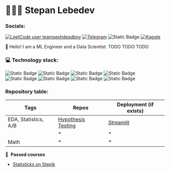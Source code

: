 # 👨🏻‍💻 Stepan Lebedev
### Socials:
[![LeetCode user teamseshdeadboy](https://img.shields.io/badge/dynamic/json?style=for-the-badge&labelColor=black&color=%23ffa116&label=Solved&query=solved&url=https%3A%2F%2Fbadge.xyli.tech/%2Fapi%2Fusers%2Fteamseshdeadboy&logo=leetcode&logoColor=yellow)](https://leetcode.com/teamseshdeadboy/)
[![Telegram](https://img.shields.io/badge/telegram-t?style=for-the-badge&logo=telegram&logoColor=%2326A5E4&labelColor=black&color=%2326A5E4&link=https%3A%2F%2Ft.me%2Fayyoshiii)](https://t.me/ayyoshiii)
![Static Badge](https://img.shields.io/badge/stepan__leb%40mail.ru-t?style=for-the-badge&logo=maildotru&logoColor=%23005FF9&labelColor=black&color=%23005FF9)
[![Kaggle](https://img.shields.io/badge/kaggle-t?style=for-the-badge&logo=kaggle&logoColor=%2320BEFF&labelColor=black&color=%2320BEFF&link=https%3A%2F%2Fwww.kaggle.com%2Fayyoshii)](https://www.kaggle.com/ayyoshii)


:wave: Hello! I am a ML Engineer and a Data Scientist. TODO TODO TODO


### 💻 Technology stack:
![Static Badge](https://img.shields.io/badge/scikit--learn-t?style=flat-square&logo=scikitlearn&logoColor=white&labelColor=%23F7931E&color=%23F7931E&link=https%3A%2F%2Ft.me%2Fayyoshiii)
![Static Badge](https://img.shields.io/badge/numpy-t?style=flat-square&logo=numpy&logoColor=white&labelColor=%23013243&color=%23013243)
![Static Badge](https://img.shields.io/badge/pandas-t?style=flat-square&logo=pandas&logoColor=white&labelColor=%23150458&color=%23150458)
![Static Badge](https://img.shields.io/badge/PostgreSql-t?style=flat-square&logo=postgresql&logoColor=white&labelColor=%234169E1&color=%234169E1)
![Static Badge](https://img.shields.io/badge/PyTorch-t?style=flat-square&logo=pytorch&logoColor=white&labelColor=%23EE4C2C&color=%23EE4C2C)
![Static Badge](https://img.shields.io/badge/OpenCV-t?style=flat-square&logo=opencv&logoColor=white&labelColor=%235C3EE8&color=%235C3EE8)
![Static Badge](https://img.shields.io/badge/Keras-t?style=flat-square&logo=keras&logoColor=white&labelColor=%23D00000&color=%23D00000)
![Static Badge](https://img.shields.io/badge/Tensorflow-t?style=flat-square&logo=tensorflow&logoColor=white&labelColor=%23FF6F00&color=%23FF6F00)

### Repository table:
| Tags |   Repos  | Deployment (if exists) |
|----------|----------|------------------|
| EDA, Statistics, A/B | [Hypothesis Testing](https://github.com/TeamSeshDeadBoy/MTech_Stepan_Lebedev) | [Streamlit](https://mtech-lebedev-ds.streamlit.app) |
|  | * | * |
| Math | * | * |

📝 &nbsp;**Passed courses**
- [Statisticks on Stepik](https://stepik.org/cert/2188316)

